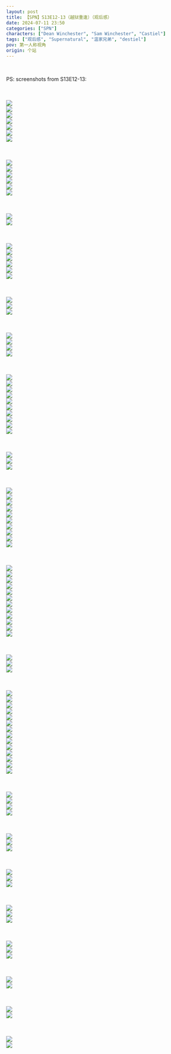 ```yaml
---
layout: post
title: 【SPN】S13E12-13（越狱重逢）（观后感）
date: 2024-07-11 23:50
categories: ["SPN"]
characters: ["Dean Winchester", "Sam Winchester", "Castiel"]
tags: ["观后感", "Supernatural", "温家兄弟", "destiel"]
pov: 第一人称视角
origin: 个站
---
```


<br>

PS: screenshots from S13E12-13:

<br><br>
![](https://raw.githubusercontent.com/junesirius/junesirius.github.io/master/assets/images/SPN/S13/2024-07-11-SPN-1312-1.jpg)
<br>
![](https://raw.githubusercontent.com/junesirius/junesirius.github.io/master/assets/images/SPN/S13/2024-07-11-SPN-1312-2.jpg)
<br>
![](https://raw.githubusercontent.com/junesirius/junesirius.github.io/master/assets/images/SPN/S13/2024-07-11-SPN-1312-3.jpg)
<br>
![](https://raw.githubusercontent.com/junesirius/junesirius.github.io/master/assets/images/SPN/S13/2024-07-11-SPN-1312-4.jpg)
<br>
![](https://raw.githubusercontent.com/junesirius/junesirius.github.io/master/assets/images/SPN/S13/2024-07-11-SPN-1312-5.jpg)
<br>
![](https://raw.githubusercontent.com/junesirius/junesirius.github.io/master/assets/images/SPN/S13/2024-07-11-SPN-1312-6.jpg)
<br>
![](https://raw.githubusercontent.com/junesirius/junesirius.github.io/master/assets/images/SPN/S13/2024-07-11-SPN-1312-7.jpg)
<br>

<br><br>
![](https://raw.githubusercontent.com/junesirius/junesirius.github.io/master/assets/images/SPN/S13/2024-07-11-SPN-1312-8.jpg)
<br>
![](https://raw.githubusercontent.com/junesirius/junesirius.github.io/master/assets/images/SPN/S13/2024-07-11-SPN-1312-9.jpg)
<br>
![](https://raw.githubusercontent.com/junesirius/junesirius.github.io/master/assets/images/SPN/S13/2024-07-11-SPN-1312-10.jpg)
<br>
![](https://raw.githubusercontent.com/junesirius/junesirius.github.io/master/assets/images/SPN/S13/2024-07-11-SPN-1312-11.jpg)
<br>
![](https://raw.githubusercontent.com/junesirius/junesirius.github.io/master/assets/images/SPN/S13/2024-07-11-SPN-1312-12.jpg)
<br>
![](https://raw.githubusercontent.com/junesirius/junesirius.github.io/master/assets/images/SPN/S13/2024-07-11-SPN-1312-13.jpg)
<br>

<br><br>
![](https://raw.githubusercontent.com/junesirius/junesirius.github.io/master/assets/images/SPN/S13/2024-07-11-SPN-1312-14.jpg)
<br>
![](https://raw.githubusercontent.com/junesirius/junesirius.github.io/master/assets/images/SPN/S13/2024-07-11-SPN-1312-15.jpg)
<br>

<br><br>
![](https://raw.githubusercontent.com/junesirius/junesirius.github.io/master/assets/images/SPN/S13/2024-07-11-SPN-1312-16.jpg)
<br>
![](https://raw.githubusercontent.com/junesirius/junesirius.github.io/master/assets/images/SPN/S13/2024-07-11-SPN-1312-17.jpg)
<br>
![](https://raw.githubusercontent.com/junesirius/junesirius.github.io/master/assets/images/SPN/S13/2024-07-11-SPN-1312-18.jpg)
<br>
![](https://raw.githubusercontent.com/junesirius/junesirius.github.io/master/assets/images/SPN/S13/2024-07-11-SPN-1312-19.jpg)
<br>
![](https://raw.githubusercontent.com/junesirius/junesirius.github.io/master/assets/images/SPN/S13/2024-07-11-SPN-1312-20.jpg)
<br>
![](https://raw.githubusercontent.com/junesirius/junesirius.github.io/master/assets/images/SPN/S13/2024-07-11-SPN-1312-25.jpg)
<br>

<br><br>
![](https://raw.githubusercontent.com/junesirius/junesirius.github.io/master/assets/images/SPN/S13/2024-07-11-SPN-1312-21.jpg)
<br>
![](https://raw.githubusercontent.com/junesirius/junesirius.github.io/master/assets/images/SPN/S13/2024-07-11-SPN-1312-22.jpg)
<br>
![](https://raw.githubusercontent.com/junesirius/junesirius.github.io/master/assets/images/SPN/S13/2024-07-11-SPN-1312-23.jpg)
<br>

<br><br>
![](https://raw.githubusercontent.com/junesirius/junesirius.github.io/master/assets/images/SPN/S13/2024-07-11-SPN-1312-24.jpg)
<br>
![](https://raw.githubusercontent.com/junesirius/junesirius.github.io/master/assets/images/SPN/S13/2024-07-11-SPN-1312-26.jpg)
<br>
![](https://raw.githubusercontent.com/junesirius/junesirius.github.io/master/assets/images/SPN/S13/2024-07-11-SPN-1312-27.jpg)
<br>
![](https://raw.githubusercontent.com/junesirius/junesirius.github.io/master/assets/images/SPN/S13/2024-07-11-SPN-1312-28.jpg)
<br>

<br><br>
![](https://raw.githubusercontent.com/junesirius/junesirius.github.io/master/assets/images/SPN/S13/2024-07-11-SPN-1312-29.jpg)
<br>
![](https://raw.githubusercontent.com/junesirius/junesirius.github.io/master/assets/images/SPN/S13/2024-07-11-SPN-1312-30.jpg)
<br>
![](https://raw.githubusercontent.com/junesirius/junesirius.github.io/master/assets/images/SPN/S13/2024-07-11-SPN-1312-31.jpg)
<br>
![](https://raw.githubusercontent.com/junesirius/junesirius.github.io/master/assets/images/SPN/S13/2024-07-11-SPN-1312-32.jpg)
<br>
![](https://raw.githubusercontent.com/junesirius/junesirius.github.io/master/assets/images/SPN/S13/2024-07-11-SPN-1312-33.jpg)
<br>
![](https://raw.githubusercontent.com/junesirius/junesirius.github.io/master/assets/images/SPN/S13/2024-07-11-SPN-1312-34.jpg)
<br>
![](https://raw.githubusercontent.com/junesirius/junesirius.github.io/master/assets/images/SPN/S13/2024-07-11-SPN-1312-35.jpg)
<br>
![](https://raw.githubusercontent.com/junesirius/junesirius.github.io/master/assets/images/SPN/S13/2024-07-11-SPN-1312-36.jpg)
<br>
![](https://raw.githubusercontent.com/junesirius/junesirius.github.io/master/assets/images/SPN/S13/2024-07-11-SPN-1312-37.jpg)
<br>
![](https://raw.githubusercontent.com/junesirius/junesirius.github.io/master/assets/images/SPN/S13/2024-07-11-SPN-1312-38.jpg)
<br>

<br><br>
![](https://raw.githubusercontent.com/junesirius/junesirius.github.io/master/assets/images/SPN/S13/2024-07-11-SPN-1312-39.jpg)
<br>
![](https://raw.githubusercontent.com/junesirius/junesirius.github.io/master/assets/images/SPN/S13/2024-07-11-SPN-1312-40.jpg)
<br>
![](https://raw.githubusercontent.com/junesirius/junesirius.github.io/master/assets/images/SPN/S13/2024-07-11-SPN-1312-41.jpg)
<br>

<br><br>
![](https://raw.githubusercontent.com/junesirius/junesirius.github.io/master/assets/images/SPN/S13/2024-07-11-SPN-1313-1.jpg)
<br>
![](https://raw.githubusercontent.com/junesirius/junesirius.github.io/master/assets/images/SPN/S13/2024-07-11-SPN-1313-2.jpg)
<br>
![](https://raw.githubusercontent.com/junesirius/junesirius.github.io/master/assets/images/SPN/S13/2024-07-11-SPN-1313-3.jpg)
<br>
![](https://raw.githubusercontent.com/junesirius/junesirius.github.io/master/assets/images/SPN/S13/2024-07-11-SPN-1313-4.jpg)
<br>
![](https://raw.githubusercontent.com/junesirius/junesirius.github.io/master/assets/images/SPN/S13/2024-07-11-SPN-1313-5.jpg)
<br>
![](https://raw.githubusercontent.com/junesirius/junesirius.github.io/master/assets/images/SPN/S13/2024-07-11-SPN-1313-6.jpg)
<br>
![](https://raw.githubusercontent.com/junesirius/junesirius.github.io/master/assets/images/SPN/S13/2024-07-11-SPN-1313-7.jpg)
<br>
![](https://raw.githubusercontent.com/junesirius/junesirius.github.io/master/assets/images/SPN/S13/2024-07-11-SPN-1313-8.jpg)
<br>
![](https://raw.githubusercontent.com/junesirius/junesirius.github.io/master/assets/images/SPN/S13/2024-07-11-SPN-1313-9.jpg)
<br>
![](https://raw.githubusercontent.com/junesirius/junesirius.github.io/master/assets/images/SPN/S13/2024-07-11-SPN-1313-10.jpg)
<br>

<br><br>
![](https://raw.githubusercontent.com/junesirius/junesirius.github.io/master/assets/images/SPN/S13/2024-07-11-SPN-1313-11.jpg)
<br>
![](https://raw.githubusercontent.com/junesirius/junesirius.github.io/master/assets/images/SPN/S13/2024-07-11-SPN-1313-12.jpg)
<br>
![](https://raw.githubusercontent.com/junesirius/junesirius.github.io/master/assets/images/SPN/S13/2024-07-11-SPN-1313-13.jpg)
<br>
![](https://raw.githubusercontent.com/junesirius/junesirius.github.io/master/assets/images/SPN/S13/2024-07-11-SPN-1313-14.jpg)
<br>
![](https://raw.githubusercontent.com/junesirius/junesirius.github.io/master/assets/images/SPN/S13/2024-07-11-SPN-1313-15.jpg)
<br>
![](https://raw.githubusercontent.com/junesirius/junesirius.github.io/master/assets/images/SPN/S13/2024-07-11-SPN-1313-16.jpg)
<br>
![](https://raw.githubusercontent.com/junesirius/junesirius.github.io/master/assets/images/SPN/S13/2024-07-11-SPN-1313-17.jpg)
<br>
![](https://raw.githubusercontent.com/junesirius/junesirius.github.io/master/assets/images/SPN/S13/2024-07-11-SPN-1313-18.jpg)
<br>
![](https://raw.githubusercontent.com/junesirius/junesirius.github.io/master/assets/images/SPN/S13/2024-07-11-SPN-1313-19.jpg)
<br>
![](https://raw.githubusercontent.com/junesirius/junesirius.github.io/master/assets/images/SPN/S13/2024-07-11-SPN-1313-20.jpg)
<br>
![](https://raw.githubusercontent.com/junesirius/junesirius.github.io/master/assets/images/SPN/S13/2024-07-11-SPN-1313-21.jpg)
<br>
![](https://raw.githubusercontent.com/junesirius/junesirius.github.io/master/assets/images/SPN/S13/2024-07-11-SPN-1313-22.jpg)
<br>

<br><br>
![](https://raw.githubusercontent.com/junesirius/junesirius.github.io/master/assets/images/SPN/S13/2024-07-11-SPN-1313-23.jpg)
<br>
![](https://raw.githubusercontent.com/junesirius/junesirius.github.io/master/assets/images/SPN/S13/2024-07-11-SPN-1313-24.jpg)
<br>
![](https://raw.githubusercontent.com/junesirius/junesirius.github.io/master/assets/images/SPN/S13/2024-07-11-SPN-1313-25.jpg)
<br>

<br><br>
![](https://raw.githubusercontent.com/junesirius/junesirius.github.io/master/assets/images/SPN/S13/2024-07-11-SPN-1313-26.jpg)
<br>
![](https://raw.githubusercontent.com/junesirius/junesirius.github.io/master/assets/images/SPN/S13/2024-07-11-SPN-1313-27.jpg)
<br>
![](https://raw.githubusercontent.com/junesirius/junesirius.github.io/master/assets/images/SPN/S13/2024-07-11-SPN-1313-28.jpg)
<br>
![](https://raw.githubusercontent.com/junesirius/junesirius.github.io/master/assets/images/SPN/S13/2024-07-11-SPN-1313-29.jpg)
<br>
![](https://raw.githubusercontent.com/junesirius/junesirius.github.io/master/assets/images/SPN/S13/2024-07-11-SPN-1313-30.jpg)
<br>
![](https://raw.githubusercontent.com/junesirius/junesirius.github.io/master/assets/images/SPN/S13/2024-07-11-SPN-1313-31.jpg)
<br>
![](https://raw.githubusercontent.com/junesirius/junesirius.github.io/master/assets/images/SPN/S13/2024-07-11-SPN-1313-32.jpg)
<br>
![](https://raw.githubusercontent.com/junesirius/junesirius.github.io/master/assets/images/SPN/S13/2024-07-11-SPN-1313-33.jpg)
<br>
![](https://raw.githubusercontent.com/junesirius/junesirius.github.io/master/assets/images/SPN/S13/2024-07-11-SPN-1313-34.jpg)
<br>
![](https://raw.githubusercontent.com/junesirius/junesirius.github.io/master/assets/images/SPN/S13/2024-07-11-SPN-1313-35.jpg)
<br>
![](https://raw.githubusercontent.com/junesirius/junesirius.github.io/master/assets/images/SPN/S13/2024-07-11-SPN-1313-36.jpg)
<br>
![](https://raw.githubusercontent.com/junesirius/junesirius.github.io/master/assets/images/SPN/S13/2024-07-11-SPN-1313-37.jpg)
<br>
![](https://raw.githubusercontent.com/junesirius/junesirius.github.io/master/assets/images/SPN/S13/2024-07-11-SPN-1313-38.jpg)
<br>
![](https://raw.githubusercontent.com/junesirius/junesirius.github.io/master/assets/images/SPN/S13/2024-07-11-SPN-1313-39.jpg)
<br>

<br><br>
![](https://raw.githubusercontent.com/junesirius/junesirius.github.io/master/assets/images/SPN/S13/2024-07-11-SPN-1313-40.jpg)
<br>
![](https://raw.githubusercontent.com/junesirius/junesirius.github.io/master/assets/images/SPN/S13/2024-07-11-SPN-1313-41.jpg)
<br>
![](https://raw.githubusercontent.com/junesirius/junesirius.github.io/master/assets/images/SPN/S13/2024-07-11-SPN-1313-42.jpg)
<br>
![](https://raw.githubusercontent.com/junesirius/junesirius.github.io/master/assets/images/SPN/S13/2024-07-11-SPN-1313-43.jpg)
<br>

<br><br>
![](https://raw.githubusercontent.com/junesirius/junesirius.github.io/master/assets/images/SPN/S13/2024-07-11-SPN-1313-44.jpg)
<br>
![](https://raw.githubusercontent.com/junesirius/junesirius.github.io/master/assets/images/SPN/S13/2024-07-11-SPN-1313-45.jpg)
<br>
![](https://raw.githubusercontent.com/junesirius/junesirius.github.io/master/assets/images/SPN/S13/2024-07-11-SPN-1313-46.jpg)
<br>

<br><br>
![](https://raw.githubusercontent.com/junesirius/junesirius.github.io/master/assets/images/SPN/S13/2024-07-11-SPN-1313-47.jpg)
<br>
![](https://raw.githubusercontent.com/junesirius/junesirius.github.io/master/assets/images/SPN/S13/2024-07-11-SPN-1313-48.jpg)
<br>
![](https://raw.githubusercontent.com/junesirius/junesirius.github.io/master/assets/images/SPN/S13/2024-07-11-SPN-1313-49.jpg)
<br>

<br><br>
![](https://raw.githubusercontent.com/junesirius/junesirius.github.io/master/assets/images/SPN/S13/2024-07-11-SPN-1313-50.jpg)
<br>
![](https://raw.githubusercontent.com/junesirius/junesirius.github.io/master/assets/images/SPN/S13/2024-07-11-SPN-1313-51.jpg)
<br>
![](https://raw.githubusercontent.com/junesirius/junesirius.github.io/master/assets/images/SPN/S13/2024-07-11-SPN-1313-52.jpg)
<br>

<br><br>
![](https://raw.githubusercontent.com/junesirius/junesirius.github.io/master/assets/images/SPN/S13/2024-07-11-SPN-1313-53.jpg)
<br>
![](https://raw.githubusercontent.com/junesirius/junesirius.github.io/master/assets/images/SPN/S13/2024-07-11-SPN-1313-54.jpg)
<br>
![](https://raw.githubusercontent.com/junesirius/junesirius.github.io/master/assets/images/SPN/S13/2024-07-11-SPN-1313-55.jpg)
<br>

<br><br>
![](https://raw.githubusercontent.com/junesirius/junesirius.github.io/master/assets/images/SPN/S13/2024-07-11-SPN-1313-56.jpg)
<br>
![](https://raw.githubusercontent.com/junesirius/junesirius.github.io/master/assets/images/SPN/S13/2024-07-11-SPN-1313-57.jpg)
<br>

<br><br>
![](https://raw.githubusercontent.com/junesirius/junesirius.github.io/master/assets/images/SPN/S13/2024-07-11-SPN-1313-58.jpg)
<br>
![](https://raw.githubusercontent.com/junesirius/junesirius.github.io/master/assets/images/SPN/S13/2024-07-11-SPN-1313-59.jpg)
<br>

<br><br>
![](https://raw.githubusercontent.com/junesirius/junesirius.github.io/master/assets/images/SPN/S13/2024-07-11-SPN-1313-60.jpg)
<br>
![](https://raw.githubusercontent.com/junesirius/junesirius.github.io/master/assets/images/SPN/S13/2024-07-11-SPN-1313-61.jpg)
<br>
